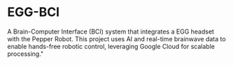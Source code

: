 # EGG-BCI
A Brain-Computer Interface (BCI) system that integrates a EGG headset with the Pepper Robot. This project uses AI and real-time brainwave data to enable hands-free robotic control, leveraging Google Cloud for scalable processing."

